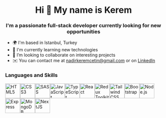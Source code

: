 <h1 align="center">Hi 👋 My name is Kerem</h1>

<h3 align="center">I'm a passionate full-stack developer currently looking for new opportunities</h4>

- 🌍 I'm based in Istanbul, Turkey
- 🚀 I'm currently learning new technologies
- 🤝 I’m looking to collaborate on interesting projects
- ✉️ You can contact me at [nadirkeremcetin@gmail.com](mailto:nadirkeremcetin@gmail.com) or on [LinkedIn](https://www.linkedin.com/in/nadir-kerem-cetin)

### Languages and Skills

<img
  src="https://cdn.jsdelivr.net/gh/devicons/devicon/icons/html5/html5-original.svg"
  width="48"
  height="48"
  alt="HTML5"
/><img
  src="https://cdn.jsdelivr.net/gh/devicons/devicon/icons/css3/css3-original.svg"
  width="48"
  height="48"
  alt="CSS3"
/><img
  src="https://cdn.jsdelivr.net/gh/devicons/devicon/icons/sass/sass-original.svg"
  width="48"
  height="48"
  alt="SASS"
/><img
  src="https://cdn.jsdelivr.net/gh/devicons/devicon/icons/javascript/javascript-original.svg"
  width="48"
  height="48"
  alt="JavaScript"
/><img
  src="https://cdn.jsdelivr.net/gh/devicons/devicon/icons/typescript/typescript-original.svg"
  width="48"
  height="48"
  alt="TypeScript"
/><img
  src="https://cdn.jsdelivr.net/gh/devicons/devicon/icons/react/react-original.svg"
  width="48"
  height="48"
  alt="React"
/><img
  src="https://cdn.jsdelivr.net/gh/devicons/devicon/icons/redux/redux-original.svg"
  width="48"
  height="48"
  alt="Redux Toolkit"
/><img
  src="https://cdn.jsdelivr.net/gh/devicons/devicon/icons/tailwindcss/tailwindcss-plain.svg"
  width="48"
  height="48"
  alt="Tailwind CSS"
/><img
  src="https://cdn.jsdelivr.net/gh/devicons/devicon/icons/bootstrap/bootstrap-original.svg"
  width="48"
  height="48"
  alt="Bootstrap"
/><img
  src="https://cdn.jsdelivr.net/gh/devicons/devicon/icons/nodejs/nodejs-original.svg"
  width="48"
  height="48"
  alt="Node.js"
/><img
  src="https://cdn.jsdelivr.net/gh/devicons/devicon/icons/express/express-original.svg"
  width="48"
  height="48"
  alt="Express"
/><img
  src="https://cdn.jsdelivr.net/gh/devicons/devicon/icons/mongodb/mongodb-original.svg"
  width="48"
  height="48"
  alt="MongoDB"
/><img
  src="https://cdn.jsdelivr.net/gh/devicons/devicon/icons/nextjs/nextjs-line.svg"
  width="48"
  height="48"
  alt="NextJS"
/>
